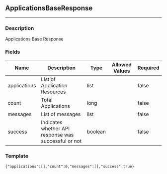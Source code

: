 ## ApplicationsBaseResponse
---
### Description
Applications Base Response
### Fields
| Name | Description | Type | Allowed Values | Required |
| ---- | ----------- | ---- | -------------- | -------- |
| applications | List of Application Resources | list |  | false |
| count | Total Applications | long |  | false |
| messages | List of messages | list |  | false |
| success | Indicates whether API response was successful or not | boolean |  | false |
### Template
```
{"applications":[],"count":0,"messages":[],"success":true}
```
